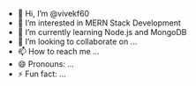 - 👋 Hi, I’m @vivekf60
- 👀 I’m interested in MERN Stack Development
- 🌱 I’m currently learning Node.js and MongoDB
- 💞️ I’m looking to collaborate on ...
- 📫 How to reach me ...
- 😄 Pronouns: ...
- ⚡ Fun fact: ...

<!---
vivekf60/vivekf60 is a ✨ special ✨ repository because its `README.md` (this file) appears on your GitHub profile.
You can click the Preview link to take a look at your changes.
--->
